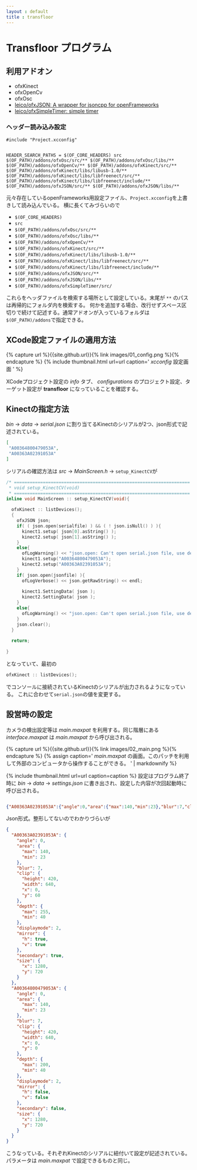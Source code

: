 ```yaml
---
layout : default
title : transfloor
---
```


# Transfloor プログラム

## 利用アドオン

* ofxKinect
* ofxOpenCv
* ofxOsc
* [leico/ofxJSON: A wrapper for jsoncpp for openFrameworks](https://github.com/leico/ofxJSON.git)
* [leico/ofxSimpleTimer: simple timer](https://github.com/leico/ofxSimpleTimer)

### ヘッダー読み込み設定

```xcconfig
#include "Project.xcconfig"


HEADER_SEARCH_PATHS = $(OF_CORE_HEADERS) src $(OF_PATH)/addons/ofxOsc/src/** $(OF_PATH)/addons/ofxOsc/libs/** $(OF_PATH)/addons/ofxOpenCv/** $(OF_PATH)/addons/ofxKinect/src/** $(OF_PATH)/addons/ofxKinect/libs/libusb-1.0/** $(OF_PATH)/addons/ofxKinect/libs/libfreenect/src/** $(OF_PATH)/addons/ofxKinect/libs/libfreenect/include/** $(OF_PATH)/addons/ofxJSON/src/** $(OF_PATH)/addons/ofxJSON/libs/**
```

元々存在しているopenFrameworks用設定ファイル、`Project.xcconfig`を上書きして読み込んでいる。
横に長くてみづらいので

* `$(OF_CORE_HEADERS)` 
* `src` 
* `$(OF_PATH)/addons/ofxOsc/src/**` 
* `$(OF_PATH)/addons/ofxOsc/libs/**`
* `$(OF_PATH)/addons/ofxOpenCv/**`
* `$(OF_PATH)/addons/ofxKinect/src/**`
* `$(OF_PATH)/addons/ofxKinect/libs/libusb-1.0/**`
* `$(OF_PATH)/addons/ofxKinect/libs/libfreenect/src/**`
* `$(OF_PATH)/addons/ofxKinect/libs/libfreenect/include/**`
* `$(OF_PATH)/addons/ofxJSON/src/**`
* `$(OF_PATH)/addons/ofxJSON/libs/**`
* `$(OF_PATH)/addons/ofxSimpleTimer/src/`

これらをヘッダファイルを検索する場所として設定している。末尾が `**` のパスは再帰的にフォルダ内を検索する。
何かを追加する場合、改行せずスペース区切りで続けて記述する。通常アドオンが入っているフォルダは`$(OF_PATH)/addons`で指定できる。

## XCode設定ファイルの適用方法

{% capture url %}{{site.github.url}}{% link images/01_config.png %}{% endcapture %}
{% include thumbnail.html url=url caption='
*xcconfig* 設定画面
' %}

XCodeプロジェクト設定の *info* タブ、 *configurations* のプロジェクト設定、ターゲット設定が **transfloor** になっていることを確認する。

## Kinectの指定方法

*bin* -> *data* -> *serial.json* に割り当てるKinectのシリアルが2つ、json形式で記述されている。
```json
[
 "A00364800479053A",
 "A00363A02391053A"
]
```

シリアルの確認方法は *src* -> *MainScreen.h* -> `setup_KinectCV`が
```cpp
/* =================================================================== *
 * void setup_KinectCV(void)                                           *
 * =================================================================== */
inline void MainScreen :: setup_KinectCV(void){
  
  ofxKinect :: listDevices();
  {
    ofxJSON json;
    if( ( json.open(serialfile) ) && ( ! json.isNull() ) ){
      kinect1.setup( json[0].asString() );
      kinect2.setup( json[1].asString() );
    }
    else{
      ofLogWarning() << "json.open: Can't open serial.json file, use default serial" << std :: endl;
      kinect1.setup("A00364800479053A");
      kinect2.setup("A00363A02391053A");
    }
    if( json.open(jsonfile) ){
      ofLogVerbose() << json.getRawString() << endl;
      
      kinect1.SettingData( json );
      kinect2.SettingData( json );
    }
    else{
      ofLogWarning() << "json.open: Can't open serial.json file, use default settings" << std :: endl;
    }
    json.clear();
  }
  
  return;
  
}
```

となっていて、最初の

```cpp
ofxKinect :: listDevices();
```

でコンソールに接続されているKinectのシリアルが出力されるようになっている。
これに合わせて`serial.json`の値を変更する。


## 設営時の設定

カメラの検出設定等は *main.maxpat* を利用する。同じ階層にある *interface.maxpat* は *main.maxpat* から呼び出される。

{% capture url %}{{site.github.url}}{% link images/02_main.png %}{% endcapture %}
{% assign caption='
*main.maxpat* の画面。このパッチを利用して外部のコンピュータから操作することができる。
' | markdownify %}

{% include thumbnail.html url=url caption=caption %}
設定はプログラム終了時に *bin* -> *data* -> *settings.json* に書き出され、設定した内容が次回起動時に呼び出される。

```json

{"A00363A02391053A":{"angle":0,"area":{"max":140,"min":23},"blur":7,"clip":{"height":420,"width":640,"x":0,"y":60},"depth":{"max":255,"min":40},"displaymode":2,"mirror":{"h":true,"v":true},"secondary":true,"size":{"x":1280,"y":720}},"A00364800479053A":{"angle":0,"area":{"max":140,"min":23},"blur":7,"clip":{"height":420,"width":640,"x":0,"y":0},"depth":{"max":200,"min":40},"displaymode":2,"mirror":{"h":false,"v":false},"secondary":false,"size":{"x":1280,"y":720}}}
```

Json形式。整形してないのでわかりづらいが

```json
{
  "A00363A02391053A": {
    "angle": 0,
    "area": {
      "max": 140,
      "min": 23
    },
    "blur": 7,
    "clip": {
      "height": 420,
      "width": 640,
      "x": 0,
      "y": 60
    },
    "depth": {
      "max": 255,
      "min": 40
    },
    "displaymode": 2,
    "mirror": {
      "h": true,
      "v": true
    },
    "secondary": true,
    "size": {
      "x": 1280,
      "y": 720
    }
  },
  "A00364800479053A": {
    "angle": 0,
    "area": {
      "max": 140,
      "min": 23
    },
    "blur": 7,
    "clip": {
      "height": 420,
      "width": 640,
      "x": 0,
      "y": 0
    },
    "depth": {
      "max": 200,
      "min": 40
    },
    "displaymode": 2,
    "mirror": {
      "h": false,
      "v": false
    },
    "secondary": false,
    "size": {
      "x": 1280,
      "y": 720
    }
  }
}
```

こうなっている。それぞれKinectのシリアルに紐付いて設定が記述されている。
パラメータは *main.maxpat* で設定できるものと同じ。
